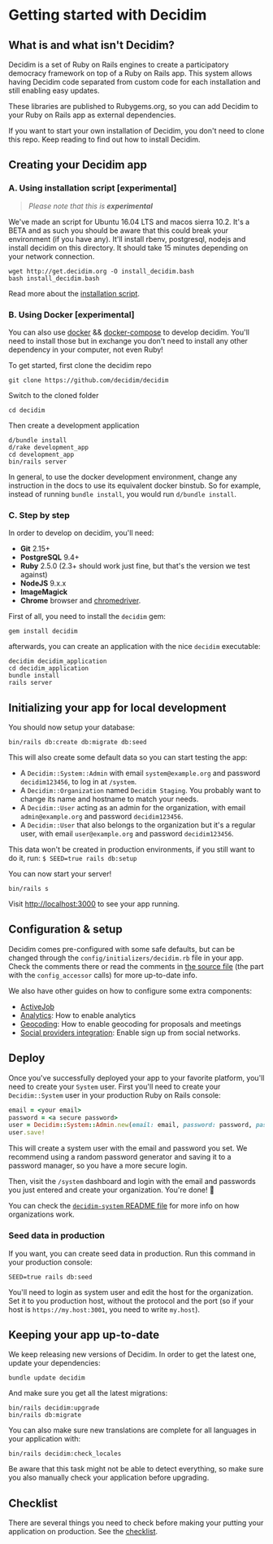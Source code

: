 # Getting started with Decidim

## What is and what isn't Decidim?

Decidim is a set of Ruby on Rails engines to create a participatory democracy framework on top of a Ruby on Rails app. This system allows having Decidim code separated from custom code for each installation and still enabling easy updates.

These libraries are published to Rubygems.org, so you can add Decidim to your Ruby on Rails app as external dependencies.

If you want to start your own installation of Decidim, you don't need to clone this repo. Keep reading to find out how to install Decidim.

## Creating your Decidim app

### A. Using installation script [experimental]

> *Please note that this is **experimental***

We've made an script for Ubuntu 16.04 LTS and macos sierra 10.2. It's a BETA and as such you should be aware that this could break your environment (if you have any). It'll install rbenv, postgresql, nodejs and install decidim on this directory. It should take 15 minutes depending on your network connection.

```console
wget http://get.decidim.org -O install_decidim.bash
bash install_decidim.bash
```

Read more about the [installation script](https://github.com/alabs/decidim-install).

### B. Using Docker [experimental]

You can also use [docker] && [docker-compose] to develop decidim. You'll
need to install those but in exchange you don't need to install any other
dependency in your computer, not even Ruby!

To get started, first clone the decidim repo

```console
git clone https://github.com/decidim/decidim
```

Switch to the cloned folder

```console
cd decidim
```

Then create a development application

```console
d/bundle install
d/rake development_app
cd development_app
bin/rails server
```

In general, to use the docker development environment, change any instruction in
the docs to use its equivalent docker binstub.  So for example, instead of
running `bundle install`, you would run `d/bundle install`.

### C. Step by step

In order to develop on decidim, you'll need:

* **Git** 2.15+
* **PostgreSQL** 9.4+
* **Ruby** 2.5.0 (2.3+ should work just fine, but that's the version we test against)
* **NodeJS** 9.x.x
* **ImageMagick**
* **Chrome** browser and [chromedriver](https://sites.google.com/a/chromium.org/chromedriver/).

First of all, you need to install the `decidim` gem:

```console
gem install decidim
```

afterwards, you can create an application with the nice `decidim` executable:

```console
decidim decidim_application
cd decidim_application
bundle install
rails server
```

## Initializing your app for local development

You should now setup your database:

```console
bin/rails db:create db:migrate db:seed
```

This will also create some default data so you can start testing the app:

* A `Decidim::System::Admin` with email `system@example.org` and password `decidim123456`, to log in at `/system`.
* A `Decidim::Organization` named `Decidim Staging`. You probably want to change its name and hostname to match your needs.
* A `Decidim::User` acting as an admin for the organization, with email `admin@example.org` and password `decidim123456`.
* A `Decidim::User` that also belongs to the organization but it's a regular user, with email `user@example.org` and password `decidim123456`.

This data won't be created in production environments, if you still want to do it, run: ``` $ SEED=true rails db:setup ```

You can now start your server!

```console
bin/rails s
```

Visit [http://localhost:3000](http://localhost:3000) to see your app running.

## Configuration & setup

Decidim comes pre-configured with some safe defaults, but can be changed through the `config/initializers/decidim.rb` file in your app. Check the comments there or read the comments in [the source file](https://github.com/decidim/decidim/blob/master/decidim-core/lib/decidim/core.rb) (the part with the `config_accessor` calls) for more up-to-date info.

We also have other guides on how to configure some extra components:

* [ActiveJob](https://github.com/decidim/decidim/blob/master/docs/services/activejob.md)
* [Analytics](https://github.com/decidim/decidim/blob/master/docs/services/analytics.md): How to enable analytics
* [Geocoding](https://github.com/decidim/decidim/blob/master/docs/services/geocoding.md): How to enable geocoding for proposals and meetings
* [Social providers integration](https://github.com/decidim/decidim/blob/master/docs/services/social_providers.md): Enable sign up from social networks.

## Deploy

Once you've successfully deployed your app to your favorite platform, you'll need to create your `System` user. First you'll need to create your `Decidim::System` user in your production Ruby on Rails console:

```ruby
email = <your email>
password = <a secure password>
user = Decidim::System::Admin.new(email: email, password: password, password_confirmation: password)
user.save!
```

This will create a system user with the email and password you set. We recommend using a random password generator and saving it to a password manager, so you have a more secure login.

Then, visit the `/system` dashboard and login with the email and passwords you just entered and create your organization. You're done! :tada:

You can check the [`decidim-system` README file](https://github.com/decidim/decidim/tree/master/decidim-system/README.md) for more info on how organizations work.

### Seed data in production

If you want, you can create seed data in production. Run this command in your production console:

```console
SEED=true rails db:seed
```

You'll need to login as system user and edit the host for the organization. Set it to you production host, without the protocol and the port (so if your host is `https://my.host:3001`, you need to write `my.host`).

## Keeping your app up-to-date

We keep releasing new versions of Decidim. In order to get the latest one, update your dependencies:

```console
bundle update decidim
```

And make sure you get all the latest migrations:

```console
bin/rails decidim:upgrade
bin/rails db:migrate
```

You can also make sure new translations are complete for all languages in your
application with:

```console
bin/rails decidim:check_locales
```

Be aware that this task might not be able to detect everything, so make sure you
also manually check your application before upgrading.

## Checklist

There are several things you need to check before making your putting your application on production. See the [checklist](checklist.md).

[docker]: https://docs.docker.com/engine/installation/
[docker-compose]: https://docs.docker.com/compose/install/
